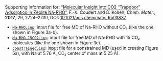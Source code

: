 Supporting information for: [“Molecular Insight into CO2 “Trapdoor” Adsorption in Zeolite Na-RHO”](https://doi.org/10.1021/acs.chemmater.6b02994), F.-X. Coudert and D. Kohen, _Chem. Mater._, **2017**, 29, 2724–2730, DOI: [10.1021/acs.chemmater.6b03837](https://doi.org/10.1021/acs.chemmater.6b03837)

- [`Na-RHO.inp`](Na-RHO.inp): input file for free MD of Na-RHO without CO₂ (like the one shown in Figure 3a-b).
- [`Na-RHO-15CO2.inp`](Na-RHO-15CO2.inp): input file for free MD of Na-RHO with 15 CO₂ molecules (like the one shown in Figure 3c).
- [`constrained.inp`](constrained.inp): input file for a constrained MD (used in creating Figure 5a), with Na at 5.76 Å, CO₂ center of mass at 5.25 Å).
